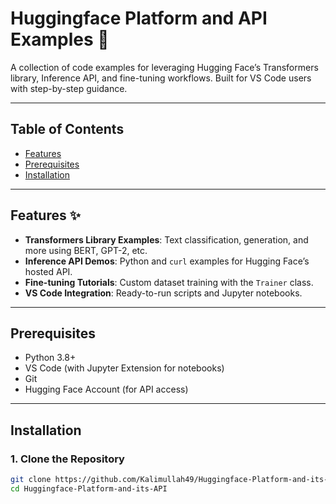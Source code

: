 # Huggingface Platform and API Examples 🚀

A collection of  code examples for leveraging Hugging Face’s Transformers library, Inference API, and fine-tuning workflows. Built for VS Code users with step-by-step guidance.

---

## Table of Contents
- [Features](#features)
- [Prerequisites](#prerequisites)
- [Installation](#installation)

---

## Features ✨
- **Transformers Library Examples**: Text classification, generation, and more using BERT, GPT-2, etc.
- **Inference API Demos**: Python and `curl` examples for Hugging Face’s hosted API.
- **Fine-tuning Tutorials**: Custom dataset training with the `Trainer` class.
- **VS Code Integration**: Ready-to-run scripts and Jupyter notebooks.

---

## Prerequisites
- Python 3.8+
- VS Code (with Jupyter Extension for notebooks)
- Git
- Hugging Face Account (for API access)

---

## Installation

### 1. Clone the Repository
```bash
git clone https://github.com/Kalimullah49/Huggingface-Platform-and-its-API.git
cd Huggingface-Platform-and-its-API